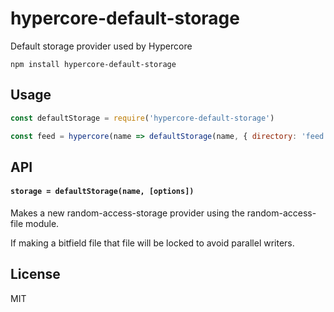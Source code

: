 # hypercore-default-storage

Default storage provider used by Hypercore

```
npm install hypercore-default-storage
```

## Usage

``` js
const defaultStorage = require('hypercore-default-storage')

const feed = hypercore(name => defaultStorage(name, { directory: 'feed' }))
```

## API

#### `storage = defaultStorage(name, [options])`

Makes a new random-access-storage provider using the random-access-file module.

If making a bitfield file that file will be locked to avoid parallel writers.

## License

MIT
